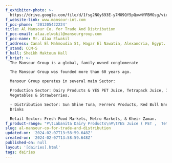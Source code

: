 ```yaml
---
f_exhibitor-photo: >-
  https://drive.google.com/file/d/1fsg2NGy693E-y7MO9QY5pQxwNYFBMOsg/view?usp=drive_link
f_website-link: www.mansour-int.com
f_poc-phone: '201205422224'
title: Al Mansour Co. for Trade And Distribution
f_poc-email: alaa.elwakil@mansourgroup.com
f_poc-name: Mr. Alaa Elwakil
f_address: Canal El Mahmoudia St, Hagar El Nawatia, Alexandria, Egypt.
f_stand: CCM-5
f_hall: Sheikh Maktoum Hall
f_brief: >-
  The Mansour Group is a global, family-owned conglomerate

  The Mansour Group was founded more than 60 years ago.

  Mansour Group operates in several main Sector:

  Production Sector: Dairy Products & YES PET Juice, Tetrapack Juice, IQF Frozen
  Vegetables & Strawberries.

  - Distribution Sector: Sun Shine Tuna, Ferrero Products, Red Bull Energy
  Drinks

  Retail Sector: Fresh Food Markets, Metro Markets, & Kheir Zaman.
f_product-range: "¥\tLabanita Dairy Products\n¥\tYES Juice ( PET ,  Tetra-Pak and Nectar Glass juice )\n¥\tIQF Frozen Vegetables \n¥\tIQF Frozen strawberries."
slug: al-mansour-co-for-trade-and-distribution
updated-on: '2024-02-07T13:58:59.648Z'
created-on: '2024-02-07T13:58:59.648Z'
published-on: null
layout: '[dairies].html'
tags: dairies
---
```



